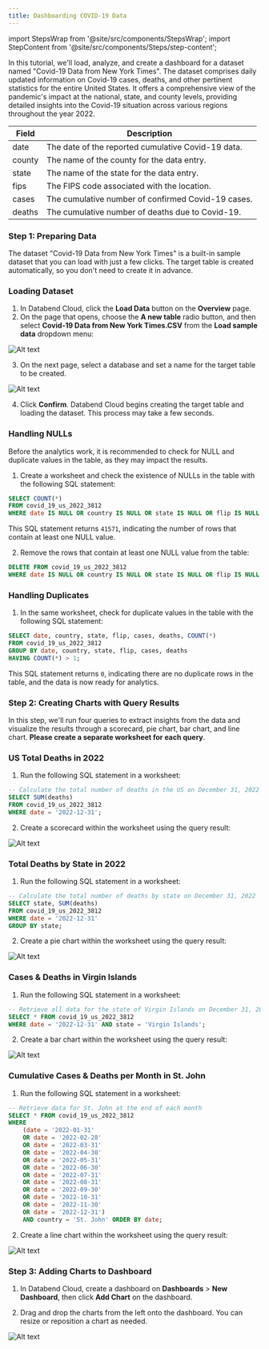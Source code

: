```yaml
---
title: Dashboarding COVID-19 Data
---
```

import StepsWrap from '@site/src/components/StepsWrap';
import StepContent from '@site/src/components/Steps/step-content';

In this tutorial, we'll load, analyze, and create a dashboard for a dataset named "Covid-19 Data from New York Times". The dataset comprises daily updated information on Covid-19 cases, deaths, and other pertinent statistics for the entire United States. It offers a comprehensive view of the pandemic's impact at the national, state, and county levels, providing detailed insights into the Covid-19 situation across various regions throughout the year 2022.

| Field    | Description                                       |
|----------|---------------------------------------------------|
| date     | The date of the reported cumulative Covid-19 data.|
| county   | The name of the county for the data entry.        |
| state    | The name of the state for the data entry.         |
| fips     | The FIPS code associated with the location.      |
| cases    | The cumulative number of confirmed Covid-19 cases.|
| deaths   | The cumulative number of deaths due to Covid-19.  |

### Step 1: Preparing Data

The dataset "Covid-19 Data from New York Times" is a built-in sample dataset that you can load with just a few clicks. The target table is created automatically, so you don't need to create it in advance.

<StepsWrap>
<StepContent number="1">

### Loading Dataset

1. In Databend Cloud, click the **Load Data** button on the **Overview** page.
2. On the page that opens, choose the **A new table** radio button, and then select **Covid-19 Data from New York Times.CSV** from the **Load sample data** dropdown menu:

![Alt text](@site/static/public/img/cloud/dashboard-1.png)

3. On the next page, select a database and set a name for the target table to be created.

![Alt text](@site/static/public/img/cloud/dashboard-2.png)

4. Click **Confirm**. Databend Cloud begins creating the target table and loading the dataset. This process may take a few seconds.

</StepContent>

<StepContent number="2">


### Handling NULLs

Before the analytics work, it is recommended to check for NULL and duplicate values in the table, as they may impact the results.

1. Create a worksheet and check the existence of NULLs in the table with the following SQL statement:

```sql
SELECT COUNT(*)
FROM covid_19_us_2022_3812
WHERE date IS NULL OR country IS NULL OR state IS NULL OR flip IS NULL OR cases IS NULL OR deaths IS NULL;
```

This SQL statement returns `41571`, indicating the number of rows that contain at least one NULL value.

2. Remove the rows that contain at least one NULL value from the table:

```sql
DELETE FROM covid_19_us_2022_3812
WHERE date IS NULL OR country IS NULL OR state IS NULL OR flip IS NULL OR cases IS NULL OR deaths IS NULL;
```

</StepContent>

<StepContent number="2">


### Handling Duplicates

1. In the same worksheet, check for duplicate values in the table with the following SQL statement:

```sql
SELECT date, country, state, flip, cases, deaths, COUNT(*)
FROM covid_19_us_2022_3812
GROUP BY date, country, state, flip, cases, deaths
HAVING COUNT(*) > 1;
```

This SQL statement returns `0`, indicating there are no duplicate rows in the table, and the data is now ready for analytics.

</StepContent>
</StepsWrap>

### Step 2: Creating Charts with Query Results

In this step, we'll run four queries to extract insights from the data and visualize the results through a scorecard, pie chart, bar chart, and line chart. **Please create a separate worksheet for each query**.

<StepsWrap>
<StepContent number="1">

### US Total Deaths in 2022

1. Run the following SQL statement in a worksheet:

```sql
-- Calculate the total number of deaths in the US on December 31, 2022
SELECT SUM(deaths)
FROM covid_19_us_2022_3812
WHERE date = '2022-12-31';
```

2. Create a scorecard within the worksheet using the query result:

![Alt text](@site/static/public/img/cloud/dashboard-3.gif)

</StepContent>

<StepContent number="2">


### Total Deaths by State in 2022

1. Run the following SQL statement in a worksheet:

```sql
-- Calculate the total number of deaths by state on December 31, 2022
SELECT state, SUM(deaths)
FROM covid_19_us_2022_3812
WHERE date = '2022-12-31'
GROUP BY state;
```

2. Create a pie chart within the worksheet using the query result:

![Alt text](@site/static/public/img/cloud/dashboard-4.gif)

</StepContent>

<StepContent number="3">

### Cases & Deaths in Virgin Islands

1. Run the following SQL statement in a worksheet:

```sql
-- Retrieve all data for the state of Virgin Islands on December 31, 2022
SELECT * FROM covid_19_us_2022_3812
WHERE date = '2022-12-31' AND state = 'Virgin Islands';
```

2. Create a bar chart within the worksheet using the query result:

![Alt text](@site/static/public/img/cloud/dashboard-5.gif)

</StepContent>

<StepContent number="4">


### Cumulative Cases & Deaths per Month in St. John

1. Run the following SQL statement in a worksheet:

```sql
-- Retrieve data for St. John at the end of each month
SELECT * FROM covid_19_us_2022_3812
WHERE
    (date = '2022-01-31'
    OR date = '2022-02-28'
    OR date = '2022-03-31'
    OR date = '2022-04-30'
    OR date = '2022-05-31'
    OR date = '2022-06-30'
    OR date = '2022-07-31'
    OR date = '2022-08-31'
    OR date = '2022-09-30'
    OR date = '2022-10-31'
    OR date = '2022-11-30'
    OR date = '2022-12-31')
    AND country = 'St. John' ORDER BY date;
```

2. Create a line chart within the worksheet using the query result:

![Alt text](@site/static/public/img/cloud/dashboard-6.gif)

</StepContent>
</StepsWrap>

### Step 3: Adding Charts to Dashboard

1. In Databend Cloud, create a dashboard on **Dashboards** > **New Dashboard**, then click **Add Chart** on the dashboard.

2. Drag and drop the charts from the left onto the dashboard. You can resize or reposition a chart as needed.

![Alt text](@site/static/public/img/cloud/dashboard-7.gif)
